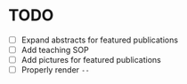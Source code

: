 # TODO

- [ ] Expand abstracts for featured publications
- [ ] Add teaching SOP
- [ ] Add pictures for featured publications
- [ ] Properly render `--`